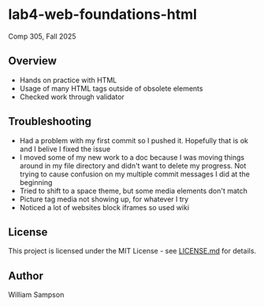 # lab4-web-foundations-html
Comp 305, Fall 2025
## Overview
- Hands on practice with HTML
- Usage of many HTML tags outside of obsolete elements 
- Checked work through validator

## Troubleshooting
- Had a problem with my first commit so I pushed it. Hopefully that is ok and I belive I fixed the issue 
- I moved some of my new work to a doc because I was moving things around in my file directory and didn't want to delete my progress. Not trying to cause confusion on my multiple commit messages I did at the beginning
- Tried to shift to a space theme, but some media elements don't match
- Picture tag media not showing up, for whatever I try 
- Noticed a lot of websites block iframes so used wiki
## License
This project is licensed under the MIT License - see [LICENSE.md](LICENSE.md) for
details.
## Author 
William Sampson